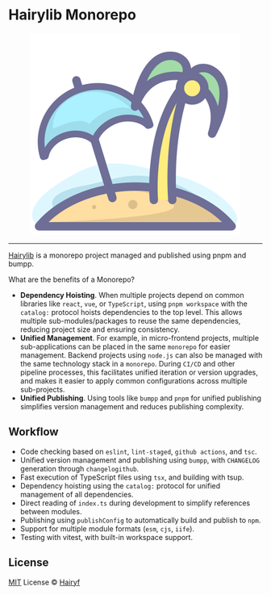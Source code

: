 # Hairylib Monorepo

<div align="center"> <img src="docs/public/logo.svg" > </div>

****

[Hairylib](https://hairylib.com/) is a monorepo project managed and published using pnpm and bumpp.

What are the benefits of a Monorepo?

- **Dependency Hoisting**. When multiple projects depend on common libraries like `react`, `vue`, or `TypeScript`, using `pnpm workspace` with the `catalog:` protocol hoists dependencies to the top level. This allows multiple sub-modules/packages to reuse the same dependencies, reducing project size and ensuring consistency.
- **Unified Management**. For example, in micro-frontend projects, multiple sub-applications can be placed in the same `monorepo` for easier management. Backend projects using `node.js` can also be managed with the same technology stack in a `monorepo`. During `CI/CD` and other pipeline processes, this facilitates unified iteration or version upgrades, and makes it easier to apply common configurations across multiple sub-projects.
- **Unified Publishing**. Using tools like `bumpp` and `pnpm` for unified publishing simplifies version management and reduces publishing complexity.

## Workflow

- Code checking based on `eslint`, `lint-staged`, `github actions`, and `tsc`.
- Unified version management and publishing using `bumpp`, with `CHANGELOG` generation through `changelogithub`.
- Fast execution of TypeScript files using `tsx`, and building with tsup.
- Dependency hoisting using the `catalog:` protocol for unified management of all dependencies.
- Direct reading of `index.ts` during development to simplify references between modules.
- Publishing using `publishConfig` to automatically build and publish to `npm`.
- Support for multiple module formats (`esm`, `cjs`, `iife`).
- Testing with vitest, with built-in workspace support.

## License

[MIT](./LICENSE) License © [Hairyf](https://github.com/hairyf)

